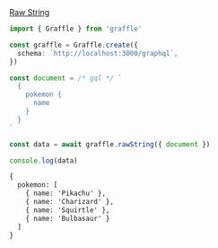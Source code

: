 <div class="ExampleSnippet">
<a href="../../examples/raw/raw-string">Raw String</a>

<!-- dprint-ignore-start -->
```ts twoslash
import { Graffle } from 'graffle'

const graffle = Graffle.create({
  schema: `http://localhost:3000/graphql`,
})

const document = /* gql */ `
  {
    pokemon {
      name
    }
  }	
`

const data = await graffle.rawString({ document })

console.log(data)
```
<!-- dprint-ignore-end -->

<!-- dprint-ignore-start -->
```txt
{
  pokemon: [
    { name: 'Pikachu' },
    { name: 'Charizard' },
    { name: 'Squirtle' },
    { name: 'Bulbasaur' }
  ]
}
```
<!-- dprint-ignore-end -->

</div>
